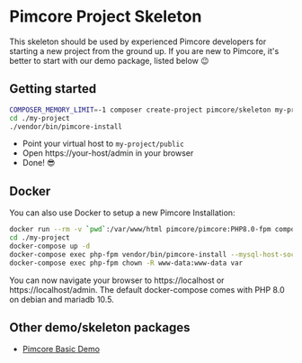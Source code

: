 # Pimcore Project Skeleton 

This skeleton should be used by experienced Pimcore developers for starting a new project from the ground up. 
If you are new to Pimcore, it's better to start with our demo package, listed below 😉

## Getting started
```bash
COMPOSER_MEMORY_LIMIT=-1 composer create-project pimcore/skeleton my-project
cd ./my-project
./vendor/bin/pimcore-install
```

- Point your virtual host to `my-project/public` 
- Open https://your-host/admin in your browser
- Done! 😎

## Docker

You can also use Docker to setup a new Pimcore Installation:

```bash
docker run --rm -v `pwd`:/var/www/html pimcore/pimcore:PHP8.0-fpm composer create-project pimcore/skeleton my-project
cd ./my-project
docker-compose up -d
docker-compose exec php-fpm vendor/bin/pimcore-install --mysql-host-socket=db --mysql-username=pimcore --mysql-password=pimcore --mysql-database=pimcore
docker-compose exec php-fpm chown -R www-data:www-data var

```
You can now navigate your browser to https://localhost or https://localhost/admin.
The default docker-compose comes with PHP 8.0 on debian and mariadb 10.5.

## Other demo/skeleton packages
- [Pimcore Basic Demo](https://github.com/pimcore/demo)
